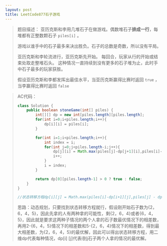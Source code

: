 ```yaml
---
layout: post
title: LeetCode877石子游戏
---
```


> 题目描述：
> 亚历克斯和李用几堆石子在做游戏。偶数堆石子**排成一行**，每堆都有正整数颗石子 `piles[i]` 。
>
> 游戏以谁手中的石子最多来决出胜负。石子的总数是奇数，所以没有平局。
>
> 亚历克斯和李轮流进行，亚历克斯先开始。 每回合，玩家从行的开始或结束处取走整堆石头。 这种情况一直持续到没有更多的石子堆为止，此时手中石子最多的玩家获胜。
>
> 假设亚历克斯和李都发挥出最佳水平，当亚历克斯赢得比赛时返回 `true` ，当李赢得比赛时返回 `false`

> AC代码：
>
> ```java
> class Solution {
>     public boolean stoneGame(int[] piles) {
>         int[][] dp = new int[piles.length][piles.length];
>         for(int i=0;i<piles.length;i++){
>             dp[i][i] = piles[i];
>         }
> 
>         for(int i=1;i<piles.length;i++){
>             int index = i;
>             for(int j=0;j<piles.length-i;j++){
>                 dp[j][i] = Math.max(piles[j]-dp[j+1][i],piles[i]-dp[j][i-1]);
>                 i++;
>             }
>             i = index;
>         }
> 
>         return dp[0][piles.length-1] > 0 ? true : false;
>     }
> }
> 
> //状态转移方程dp[i][j] = Math.max(piles[i]-dp[i+1][j],piles[j] - dp[i][j-1]);
> ```
>
> 思路：动态规划，只要找到状态转移方程就行，假设刚开始石子数为{2，6，4，5}，因此先拿的人有两种拿的可能性，剩{2，6，4}或者{6，4，5}，因此就是要求这两种子情况的两个人拿的石子数最优情况下的相差数，再用2-{6，4，5}情况下的相差数和5-{2，6，4}情况下的相差数，得到最大相差数，为{2，6，4，5}的最优解，因此可以得出状态转移方程，用二维dp代表每种情况，dp[i] [j]代表i到j石子两个人拿的情况的最优解。